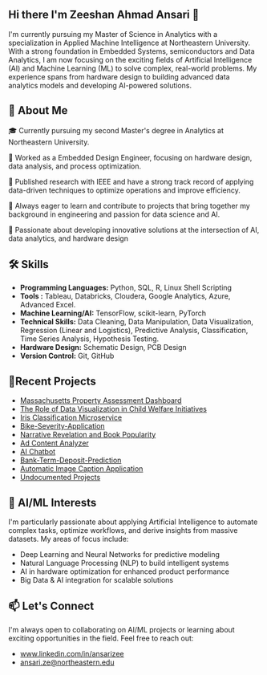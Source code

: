 ## Hi there I'm Zeeshan Ahmad Ansari 👋

I'm currently pursuing my Master of Science in Analytics with a specialization in Applied Machine Intelligence at Northeastern University. With a strong foundation in Embedded Systems, semiconductors and Data Analytics, I am now focusing on the exciting fields of Artificial Intelligence (AI) and Machine Learning (ML) to solve complex, real-world problems. My experience spans from hardware design to building advanced data analytics models and developing AI-powered solutions.



🚀 About Me
------------------------------
🎓 Currently pursuing my second Master's degree in Analytics at Northeastern University.

💼 Worked as a Embedded Design Engineer, focusing on hardware design, data analysis, and process optimization.

🏅 Published research with IEEE and have a strong track record of applying data-driven techniques to optimize operations and improve efficiency.

🌱 Always eager to learn and contribute to projects that bring together my background in engineering and passion for data science and AI.

🌱 Passionate about developing innovative solutions at the intersection of AI, data analytics, and hardware design


**🛠 Skills**
---------------

+ **Programming Languages:** Python, SQL, R, Linux Shell Scripting
+ **Tools :** Tableau, Databricks, Cloudera, Google Analytics, Azure, Advanced Excel.
+ **Machine Learning/AI:** TensorFlow, scikit-learn, PyTorch
+ **Technical Skills:** Data Cleaning, Data Manipulation, Data Visualization, Regression (Linear and Logistics), Predictive Analysis, Classification, Time Series Analysis, Hypothesis Testing.
+ **Hardware Design:** Schematic Design, PCB Design
+ **Version Control:** Git, GitHub



🎯Recent Projects
----------------------------

+ [Massachusetts Property Assessment Dashboard](https://github.com/Zeeshan13/property_assessment_dashboard)
+ [The Role of Data Visualization in Child Welfare Initiatives](https://github.com/Zeeshan13/ChildWelfare-DataViz)
+ [Iris Classification Microservice](https://github.com/Zeeshan13/1stMicroservice_IRIS_Data)
+ [Bike-Severity-Application](https://github.com/Zeeshan13/Cyclist-SafetyPredictorApp)
+ [Narrative Revelation and Book Popularity](https://github.com/Zeeshan13/BookPopularity-KLDAnalysis)
+ [Ad Content Analyzer](https://github.com/Zeeshan13/VideoAd-Analyzer)
+ [AI Chatbot](https://github.com/Zeeshan13/ChatAppWithGemini)
+ [Bank-Term-Deposit-Prediction](https://github.com/Zeeshan13/Bank-Term-Deposit-Prediction)
+ [Automatic Image Caption Application](https://github.com/Zeeshan13/Automatic-Image-Caption/tree/main)
+ [Undocumented Projects](https://github.com/Zeeshan13/Colab_Codes)
  
  


**🤖 AI/ML Interests**
--------------------------

I'm particularly passionate about applying Artificial Intelligence to automate complex tasks, optimize workflows, and derive insights from massive datasets.
My areas of focus include:

+ Deep Learning and Neural Networks for predictive modeling
+ Natural Language Processing (NLP) to build intelligent systems
+ AI in hardware optimization for enhanced product performance
+ Big Data & AI integration for scalable solutions


**📫 Let's Connect**
--------------------------

I'm always open to collaborating on AI/ML projects or learning about exciting opportunities in the field. Feel free to reach out:

+ www.linkedin.com/in/ansarizee
+ ansari.ze@northeastern.edu


